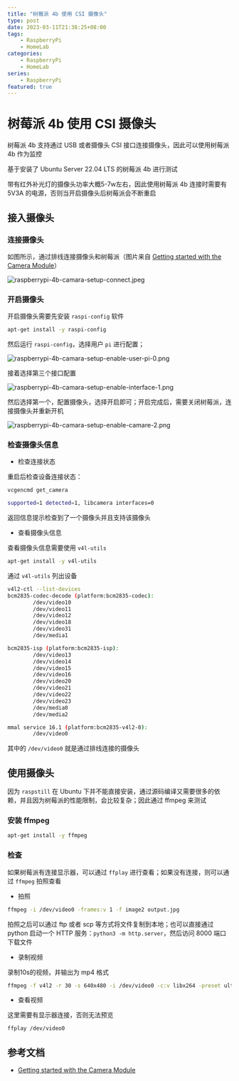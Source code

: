 ```yaml
---
title: "树莓派 4b 使用 CSI 摄像头"
type: post
date: 2023-03-11T21:38:25+08:00
tags:
    - RaspberryPi
    - HomeLab
categories: 
    - RaspberryPi
    - HomeLab
series: 
    - RaspberryPi
featured: true  
---
```


# 树莓派 4b 使用 CSI 摄像头

树莓派 4b 支持通过 USB 或者摄像头 CSI 接口连接摄像头，因此可以使用树莓派 4b 作为监控

基于安装了 Ubuntu Server 22.04 LTS 的树莓派 4b 进行测试

带有红外补光灯的摄像头功率大概5-7w左右，因此使用树莓派 4b 连接时需要有 5V3A 的电源，否则当开启摄像头后树莓派会不断重启

## 接入摄像头

### 连接摄像头

如图所示，通过排线连接摄像头和树莓派（图片来自 [Getting started with the Camera Module](https://projects.raspberrypi.org/en/projects/getting-started-with-picamera)）

![raspberrypi-4b-camara-setup-connect.jpeg](https://img.hellowood.dev/picture/raspberrypi-4b-camara-setup-connect.jpeg)


### 开启摄像头

开启摄像头需要先安装 `raspi-config` 软件

```bash
apt-get install -y raspi-config
```

然后运行 `raspi-config`，选择用户 `pi` 进行配置；

![raspberrypi-4b-camara-setup-enable-user-pi-0.png](https://img.hellowood.dev/picture/raspberrypi-4b-camara-setup-enable-user-pi-0.png)

接着选择第三个接口配置

![raspberrypi-4b-camara-setup-enable-interface-1.png](https://img.hellowood.dev/picture/raspberrypi-4b-camara-setup-enable-interface-1.png)

然后选择第一个，配置摄像头，选择开启即可；开启完成后，需要关闭树莓派，连接摄像头并重新开机

![raspberrypi-4b-camara-setup-enable-camare-2.png](https://img.hellowood.dev/picture/raspberrypi-4b-camara-setup-enable-camare-2.png)


### 检查摄像头信息

- 检查连接状态

重启后检查设备连接状态：

```bash
vcgencmd get_camera

supported=1 detected=1, libcamera interfaces=0
```

返回信息提示检查到了一个摄像头并且支持该摄像头

- 查看摄像头信息

查看摄像头信息需要使用 `v4l-utils`

```bash
apt-get install -y v4l-utils
```
通过 `v4l-utils` 列出设备

```bash
v4l2-ctl --list-devices
bcm2835-codec-decode (platform:bcm2835-codec):
        /dev/video10
        /dev/video11
        /dev/video12
        /dev/video18
        /dev/video31
        /dev/media1

bcm2835-isp (platform:bcm2835-isp):
        /dev/video13
        /dev/video14
        /dev/video15
        /dev/video16
        /dev/video20
        /dev/video21
        /dev/video22
        /dev/video23
        /dev/media0
        /dev/media2

mmal service 16.1 (platform:bcm2835-v4l2-0):
        /dev/video0
```

其中的 `/dev/video0` 就是通过排线连接的摄像头

## 使用摄像头

因为 `raspstill` 在 Ubuntu 下并不能直接安装，通过源码编译又需要很多的依赖，并且因为树莓派的性能限制，会比较复杂；因此通过 ffmpeg 来测试

### 安装 ffmpeg

```bash
apt-get install -y ffmpeg
```

### 检查

如果树莓派有连接显示器，可以通过 `ffplay` 进行查看；如果没有连接，则可以通过 `ffmpeg` 拍照查看

- 拍照

```bash
ffmpeg -i /dev/video0 -frames:v 1 -f image2 output.jpg
```

拍照之后可以通过 ftp 或者 scp 等方式将文件复制到本地；也可以直接通过 python 启动一个 HTTP 服务：`python3 -m http.server`，然后访问 8000 端口下载文件

- 录制视频

录制10s的视频，并输出为 mp4 格式

```bash
ffmpeg -f v4l2 -r 30 -s 640x480 -i /dev/video0 -c:v libx264 -preset ultrafast -tune zerolatency -t 10 output.mp4
```

- 查看视频

这里需要有显示器连接，否则无法预览

```bash
ffplay /dev/video0
```


## 参考文档 

- [Getting started with the Camera Module](https://projects.raspberrypi.org/en/projects/getting-started-with-picamera/0)